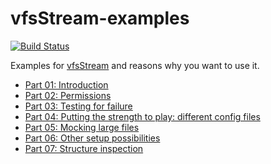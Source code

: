 vfsStream-examples
==================

[![Build Status](https://travis-ci.com/bovigo/vfsStream-examples.svg?branch=master)](https://travis-ci.com/bovigo/vfsStream-examples)


Examples for [vfsStream](https://github.com/mikey179/vfsStream) and reasons why you want to use it.

* [Part 01: Introduction](https://github.com/bovigo/vfs-stream-examples/tree/master/src/part01)
* [Part 02: Permissions](https://github.com/bovigo/vfs-stream-examples/tree/master/src/part02)
* [Part 03: Testing for failure](https://github.com/bovigo/vfs-stream-examples/tree/master/src/part03)
* [Part 04: Putting the strength to play: different config files](https://github.com/bovigo/vfs-stream-examples/tree/master/src/part04)
* [Part 05: Mocking large files](https://github.com/bovigo/vfs-stream-examples/tree/master/src/part05)
* [Part 06: Other setup possibilities](https://github.com/bovigo/vfs-stream-examples/tree/master/src/part06)
* [Part 07: Structure inspection](https://github.com/bovigo/vfs-stream-examples/tree/master/src/part07)

